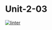 # Unit-2-03
[![linter](https://github.com/Jay-JayL/Unit-2-03/workflows/linter/badge.svg)](https://github.com/marketplace/actions/super-linter)
